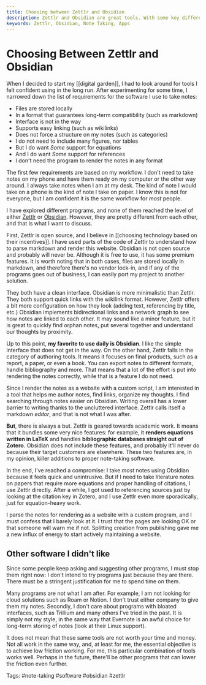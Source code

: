 ```yaml
---
title: Choosing between Zettlr and Obsidian
description: Zettlr and Obsidian are great tools. With some key differences. I've settled for using both depending on the task at hand.
keywords: Zettlr, Obsidian, Note Taking, Apps
---
```

# Choosing Between Zettlr and Obsidian
When I decided to start my [[digital garden]], I had to look around for tools I felt confident using in the long run. After experimenting for some time, I narrowed down the list of requirements for the software I use to take notes:

- Files are stored locally
- In a format that guarantees long-term compatibility (such as markdown)
- Interface is not in the way
- Supports easy linking (such as wikilinks)
- Does not force a structure on my notes (such as categories)
- I do not need to include many figures, nor tables
- But I do want *Some* support for equations 
- And I do want *Some* support for references
- I don't need the program to render the notes in any format

The first few requirements are based on my workflow. I don't need to take notes on my phone and have them ready on my computer or the other way around. I always take notes when I am at my desk. The kind of note I would take on a phone is the kind of note I take on paper. I know this is not for everyone, but I am confident it is the same workflow for *most* people. 

I have explored different programs, and none of them reached the level of either [Zettlr](https://www.zettlr.com/) or [Obsidian](https://obsidian.md/). However, they are pretty different from each other, and that is what I want to discuss. 

First, Zettlr is open source, and I believe in [[choosing technology based on their incentives]]. I have used parts of the code of Zettlr to understand how to parse markdown and render this website. Obsidian is not open source and probably will never be. Although it is free to use, it has some premium features. It is worth noting that in both cases, files are stored locally in markdown, and therefore there's no vendor lock-in, and if any of the programs goes out of business, I can easily port my project to another solution. 

They both have a clean interface. Obsidian is more minimalistic than Zettlr. They both support quick links with the wikilink format. However, Zettlr offers a bit more configuration on how they look (adding text, referencing by title, etc.) Obsidian implements bidirectional links and a network graph to see how notes are linked to each other. It may sound like a minor feature, but it is great to quickly find orphan notes, put several together and understand our thoughts by proximity. 

Up to this point, **my favorite to use daily is Obsidian**. I like the simple interface that does not get in the way. On the other hand, Zettlr falls in the category of authoring tools. It means it focuses on final products, such as a report, a paper, or even a book. You can export notes to different formats, handle bibliography and more. That means that a lot of the effort is put into rendering the notes correctly, while that is a feature I do not need. 

Since I render the notes as a website with a custom script, I am interested in a tool that helps me author notes, find links, organize my thoughts. I find searching through notes easier on Obsidian. Writing overall has a lower barrier to writing thanks to the uncluttered interface. Zettlr calls itself a markdown *editor*, and that is not what I was after. 

**But**, there is always a but. Zettlr is geared towards academic work. It means that it bundles some very nice features: for example, it **renders equations written in LaTeX** and handles **bibliographic databases straight out of Zotero**. Obsidian does not include these features, and probably it'll never do because their target customers are elsewhere. These two features are, in my opinion, killer additions to proper note-taking software. 

In the end, I've reached a compromise: I take *most* notes using Obsidian because it feels quick and unintrusive. But if I need to take literature notes on papers that require more equations and proper handling of citations, I use Zettlr directly. After a while, I got used to referencing sources just by looking at the citation key in Zotero, and I use Zettlr even more sporadically, just for equation-heavy work. 

I parse the notes for rendering as a website with a custom program, and I must confess that I barely look at it. I trust that the pages are looking OK or that someone will warn me if not. Splitting creation from publishing gave me a new influx of energy to start actively maintaining a website. 

## Other software I didn't like
Since some people keep asking and suggesting other programs, I must stop them right now: I don't intend to try programs just because they are there. There must be a stringent justification for me to spend time on them. 

Many programs are not what I am after. For example, I am not looking for cloud solutions such as Roam or Notion. I don't trust either company to give them my notes. Secondly, I don't care about programs with bloated interfaces, such as Trillium and many others I've tried in the past. It is simply not my style, in the same way that Evernote is an awful choice for long-term storing of notes (look at their Linux support). 

It does not mean that these same tools are not worth your time and money. Not all work in the same way, and, at least for me, the essential objective is to achieve low friction working. For me, this particular combination of tools works well. Perhaps in the future, there'll be other programs that can lower the friction even further. 

Tags: #note-taking #software #obsidian #zettlr 